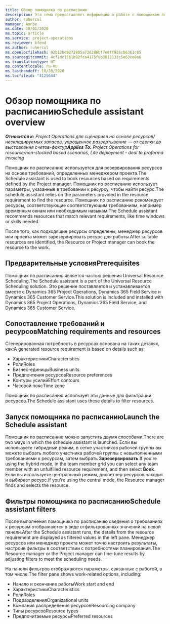 ```yaml
---
title: Обзор помощника по расписанию
description: Эта тема предоставляет информацию о работе с помощником по расписанию для резервирования ресурсов.
author: ruhercul
manager: Annbe
ms.date: 10/01/2020
ms.topic: article
ms.service: project-operations
ms.reviewer: kfend
ms.author: ruhercul
ms.openlocfilehash: 92b12bd9272805a736286bf7e0ff926cb6361c05
ms.sourcegitcommit: 4cf1dc1561b92fca4175f0b3813133c5e63ce8e6
ms.translationtype: HT
ms.contentlocale: ru-RU
ms.lasthandoff: 10/28/2020
ms.locfileid: "4125644"
---
```

# <a name="schedule-assistant-overview"></a><span data-ttu-id="ea590-103">Обзор помощника по расписанию</span><span class="sxs-lookup"><span data-stu-id="ea590-103">Schedule assistant overview</span></span>

<span data-ttu-id="ea590-104">_**Относится к:** Project Operations для сценариев на основе ресурсов/нескладируемых запасов, упрощенное развертывание — от сделки до выставления счетов-фактур_</span><span class="sxs-lookup"><span data-stu-id="ea590-104">_**Applies To:** Project Operations for resource/non-stocked based scenarios, Lite deployment - deal to proforma invoicing_</span></span>

<span data-ttu-id="ea590-105">Помощник по расписанию используется для резервирования ресурсов на основе требований, определенных менеджером проекта.</span><span class="sxs-lookup"><span data-stu-id="ea590-105">The Schedule assistant is used to book resources based on requirements defined by the Project manager.</span></span> <span data-ttu-id="ea590-106">Помощник по расписанию использует параметры, указанные в требовании к ресурсу, чтобы найти ресурс.</span><span class="sxs-lookup"><span data-stu-id="ea590-106">The schedule assistant relies on the parameters provided in the resource requirement to find the resource.</span></span> <span data-ttu-id="ea590-107">Помощник по расписанию рекомендует ресурсы, соответствующие соответствующим требованиям, например временным окнам или необходимым навыкам.</span><span class="sxs-lookup"><span data-stu-id="ea590-107">The Schedule assistant recommends resources that match relevant requirements, like time windows or skills needed.</span></span>

<span data-ttu-id="ea590-108">После того, как подходящие ресурсы определены, менеджер ресурсов или проекта может зарезервировать ресурс для работы.</span><span class="sxs-lookup"><span data-stu-id="ea590-108">After suitable resources are identified, the Resource or Project manager can book the resource to the work.</span></span>

## <a name="prerequisites"></a><span data-ttu-id="ea590-109">Предварительные условия</span><span class="sxs-lookup"><span data-stu-id="ea590-109">Prerequisites</span></span>

<span data-ttu-id="ea590-110">Помощник по расписанию является частью решения Universal Resource Scheduling.</span><span class="sxs-lookup"><span data-stu-id="ea590-110">The Schedule assistant is a part of the Universal Resource Scheduling solution.</span></span> <span data-ttu-id="ea590-111">Это решение поставляется и устанавливается вместе с Dynamics 365 Project Operations, Dynamics 365 Field Service и Dynamics 365 Customer Service.</span><span class="sxs-lookup"><span data-stu-id="ea590-111">This solution is included and installed with Dynamics 365 Project Operations, Dynamics 365 Field Service, and Dynamics 365 Customer Service.</span></span>

## <a name="matching-requirements-and-resources"></a><span data-ttu-id="ea590-112">Сопоставление требований и ресурсов</span><span class="sxs-lookup"><span data-stu-id="ea590-112">Matching requirements and resources</span></span>

<span data-ttu-id="ea590-113">Сгенерированная потребность в ресурсах основана на таких деталях, как:</span><span class="sxs-lookup"><span data-stu-id="ea590-113">A generated resource requirement is based on details such as:</span></span>

-   <span data-ttu-id="ea590-114">Характеристики</span><span class="sxs-lookup"><span data-stu-id="ea590-114">Characteristics</span></span>
-   <span data-ttu-id="ea590-115">Роли</span><span class="sxs-lookup"><span data-stu-id="ea590-115">Roles</span></span>
-   <span data-ttu-id="ea590-116">Бизнес-единицы</span><span class="sxs-lookup"><span data-stu-id="ea590-116">Business units</span></span>
-   <span data-ttu-id="ea590-117">Предпочтения ресурсов</span><span class="sxs-lookup"><span data-stu-id="ea590-117">Resource preferences</span></span>
-   <span data-ttu-id="ea590-118">Контуры усилий</span><span class="sxs-lookup"><span data-stu-id="ea590-118">Effort contours</span></span>
-   <span data-ttu-id="ea590-119">Часовой пояс</span><span class="sxs-lookup"><span data-stu-id="ea590-119">Time zone</span></span>

<span data-ttu-id="ea590-120">Помощник по расписанию использует эти данные для фильтрации ресурсов.</span><span class="sxs-lookup"><span data-stu-id="ea590-120">The Schedule assistant uses these details to filter resources.</span></span>

## <a name="launch-the-schedule-assistant"></a><span data-ttu-id="ea590-121">Запуск помощника по расписанию</span><span class="sxs-lookup"><span data-stu-id="ea590-121">Launch the Schedule assistant</span></span>

<span data-ttu-id="ea590-122">Помощник по расписанию можно запустить двумя способами.</span><span class="sxs-lookup"><span data-stu-id="ea590-122">There are two ways in which the schedule assistant is launched.</span></span> <span data-ttu-id="ea590-123">Если вы используете гибридный режим, в сетке участников рабочей группы вы можете выбрать любого участника рабочей группы с невыполненными требованиями к ресурсам, затем выбрать **Зарезервировать**.</span><span class="sxs-lookup"><span data-stu-id="ea590-123">If you're using the hybrid mode, in the team member grid you can select any team member with an unfulfilled resource requirement, and then select **Book**.</span></span> <span data-ttu-id="ea590-124">Если вы используете центральный режим, диспетчер ресурсов находит и выбирает ресурс.</span><span class="sxs-lookup"><span data-stu-id="ea590-124">If you're using the central mode, the Resource manager finds and selects the resource.</span></span>

## <a name="schedule-assistant-filters"></a><span data-ttu-id="ea590-125">Фильтры помощника по расписанию</span><span class="sxs-lookup"><span data-stu-id="ea590-125">Schedule assistant filters</span></span>

<span data-ttu-id="ea590-126">После выполнения помощника по расписанию сведения о требованиях к ресурсам отображаются в виде отфильтрованных значений на левой панели.</span><span class="sxs-lookup"><span data-stu-id="ea590-126">After the Schedule assistant runs, the details from the resource requirement are displayed as filtered values in the left pane.</span></span> <span data-ttu-id="ea590-127">Менеджер ресурсов или менеджер проекта может точно настроить результаты, настроив фильтры в соответствии с потребностями планирования.</span><span class="sxs-lookup"><span data-stu-id="ea590-127">The Resource manager or the Project manager can fine-tune results by adjusting filters to meet the scheduling needs.</span></span>

<span data-ttu-id="ea590-128">На панели фильтров отображаются параметры, связанные с работой, в том числе:</span><span class="sxs-lookup"><span data-stu-id="ea590-128">The filter pane shows work-related options, including:</span></span>

-   <span data-ttu-id="ea590-129">Начало и окончание работы</span><span class="sxs-lookup"><span data-stu-id="ea590-129">Work start and end</span></span>
-   <span data-ttu-id="ea590-130">Характеристики</span><span class="sxs-lookup"><span data-stu-id="ea590-130">Characteristics</span></span>
-   <span data-ttu-id="ea590-131">Роли</span><span class="sxs-lookup"><span data-stu-id="ea590-131">Roles</span></span>
-   <span data-ttu-id="ea590-132">Подразделения</span><span class="sxs-lookup"><span data-stu-id="ea590-132">Organizational units</span></span>
-   <span data-ttu-id="ea590-133">Компания распределения ресурсов</span><span class="sxs-lookup"><span data-stu-id="ea590-133">Resourcing company</span></span>
-   <span data-ttu-id="ea590-134">Типы ресурсов</span><span class="sxs-lookup"><span data-stu-id="ea590-134">Resource types</span></span>
-   <span data-ttu-id="ea590-135">Предпочитаемые ресурсы</span><span class="sxs-lookup"><span data-stu-id="ea590-135">Preferred resources</span></span>
